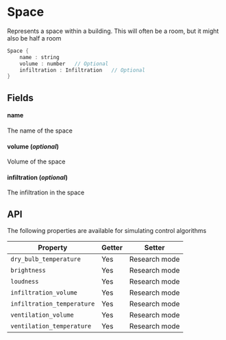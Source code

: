 # Space

  Represents a space within a building. This will
  often be a room, but it might also be half a room


```rs
Space {
	name : string
	volume : number   // Optional
	infiltration : Infiltration   // Optional
}
```

## Fields



#### name

  The name of the space




#### volume  (*optional*)

  Volume of the space




#### infiltration  (*optional*)

  The infiltration in the space








## API

The following properties are available for simulating control algorithms


| Property | Getter | Setter |
|----------|--------|--------|
| `dry_bulb_temperature` | Yes   | Research mode |
| `brightness` | Yes   | Research mode |
| `loudness` | Yes   | Research mode |
| `infiltration_volume` | Yes   | Research mode |
| `infiltration_temperature` | Yes   | Research mode |
| `ventilation_volume` | Yes   | Research mode |
| `ventilation_temperature` | Yes   | Research mode |